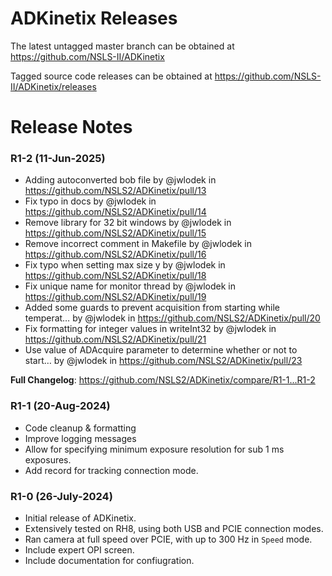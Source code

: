 # ADKinetix Releases

The latest untagged master branch can be obtained at https://github.com/NSLS-II/ADKinetix

Tagged source code releases can be obtained at https://github.com/NSLS-II/ADKinetix/releases

# Release Notes

### R1-2 (11-Jun-2025)

* Adding autoconverted bob file by @jwlodek in https://github.com/NSLS2/ADKinetix/pull/13
* Fix typo in docs by @jwlodek in https://github.com/NSLS2/ADKinetix/pull/14
* Remove library for 32 bit windows by @jwlodek in https://github.com/NSLS2/ADKinetix/pull/15
* Remove incorrect comment in Makefile by @jwlodek in https://github.com/NSLS2/ADKinetix/pull/16
* Fix typo when setting max size y by @jwlodek in https://github.com/NSLS2/ADKinetix/pull/18
* Fix unique name for monitor thread by @jwlodek in https://github.com/NSLS2/ADKinetix/pull/19
* Added some guards to prevent acquisition from starting while temperat… by @jwlodek in https://github.com/NSLS2/ADKinetix/pull/20
* Fix formatting for integer values in writeInt32 by @jwlodek in https://github.com/NSLS2/ADKinetix/pull/21
* Use value of ADAcquire parameter to determine whether or not to start… by @jwlodek in https://github.com/NSLS2/ADKinetix/pull/23

**Full Changelog**: https://github.com/NSLS2/ADKinetix/compare/R1-1...R1-2

### R1-1 (20-Aug-2024)

* Code cleanup & formatting
* Improve logging messages
* Allow for specifying minimum exposure resolution for sub 1 ms exposures.
* Add record for tracking connection mode.

### R1-0 (26-July-2024)

* Initial release of ADKinetix.
* Extensively tested on RH8, using both USB and PCIE connection modes.
* Ran camera at full speed over PCIE, with up to 300 Hz in `Speed` mode.
* Include expert OPI screen.
* Include documentation for confiugration.


